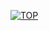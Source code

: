 [![TOP](https://github-readme-stats.vercel.app/api/top-langs/?username=ManojKarthikeya&theme=material-palenight)](https://github.com/anuraghazra/github-readme-stats)

